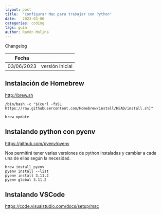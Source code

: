 ```yaml
---
layout: post
title:  "Configurar Mac para trabajar con Python"
date:   2023-03-06
categories: coding
tags: guía
author: Ramón Molina
---
```


Changelog

| Fecha  |   |
|---|---|
| 03/06/2023 | versión inicial |


## Instalación de Homebrew
http://brew.sh

```
/bin/bash -c "$(curl -fsSL https://raw.githubusercontent.com/Homebrew/install/HEAD/install.sh)"
```

```
brew update
```

## Instalando python con pyenv
https://github.com/pyenv/pyenv

Nos permitirá tener varias versiones de python instaladas y cambiar a cada una de ellas según la necesidad.

```
brew install pyenv
pyenv install --list
pyenv install 3.11.2
pyenv global 3.11.2

```

## Instalando VSCode
https://code.visualstudio.com/docs/setup/mac


